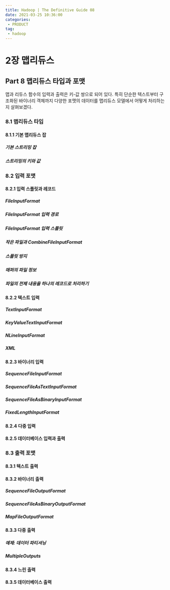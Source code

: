 ```yaml
---
title: Hadoop | The Definitive Guide 08
date: 2021-03-25 10:36:00
categories:
 - PRODUCT
tag:
 - hadoop
---
```


# 2장 맵리듀스

## Part 8 맵리듀스 타입과 포맷

맵과 리듀스 함수의 입력과 출력은 키-값 쌍으로 되어 있다. 특히 단순한 텍스트부터 구조화된 바이너리 객체까지 다양한 포맷의 데이터를 맵리듀스 모델에서 어떻게 처리하는지 살펴보겠다.

<!-- more -->

### 8.1 맵리듀스 타입

#### 8.1.1 기본 맵리듀스 잡

##### 기본 스트리밍 잡

##### 스트리밍의 키와 값

### 8.2 입력 포맷

#### 8.2.1 입력 스플릿과 레코드

##### FileInputFormat

##### FileInputFormat 입력 경로

##### FileInputFormat 입력 스플릿

##### 작은 파일과 CombineFileInputFormat

##### 스플릿 방지

##### 매퍼의 파일 정보

##### 파일의 전체 내용을 하나의 레코드로 처리하기

#### 8.2.2 텍스트 입력

##### TextInputFormat

##### KeyValueTextInputFormat

##### NLineInputFormat

##### XML

#### 8.2.3 바이너리 입력

##### SequenceFileInputFormat

##### SequenceFileAsTextInputFormat

##### SequenceFileAsBinaryInputFormat

##### FixedLengthInputFormat

#### 8.2.4 다중 입력

#### 8.2.5 데이터베이스 입력과 출력

### 8.3 출력 포맷

#### 8.3.1 텍스트 출력

#### 8.3.2 바이너리 출력

##### SequenceFileOutputFormat

##### SequenceFileAsBinaryOutputFormat

##### MapFileOutputFormat

#### 8.3.3 다중 출력

##### 예제: 데이터 파티셔닝

##### MultipleOutputs

#### 8.3.4 느린 출력

#### 8.3.5 데이터베이스 출력